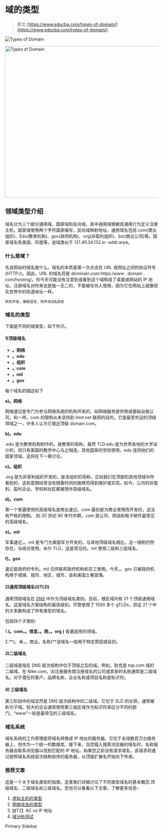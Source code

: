 # 域的类型

> 原文:[https://www.educba.com/types-of-domain/](https://www.educba.com/types-of-domain/)

![Types of Domain](../Images/662a4d4bc8d5976db1456e18aa580185.png)

<noscript><img class="alignnone size-full wp-image-210576" src="../Images/662a4d4bc8d5976db1456e18aa580185.png" alt="Types of Domain" width="900" height="500" data-original-src="https://cdn.educba.com/academy/wp-content/uploads/2019/09/Types-of-Domain.png"/></noscript>

## 领域类型介绍

域名分为三个部分通用域，国家域和反向域，其中通用域根据其通用行为定义注册主机，国家域使用两个字符国家缩写，反向域映射地址。通用域名包括 com(商业组织)、Edu(教育机构)、gov(政府机构)、org(非盈利组织)、biz(商业公司)等。国家域名有美国、印度等。逆域类似于 121.45.34.132.in -addr.arpa。

### 什么是域？

先说网站的域名是什么。域名的本质是第一次点击在 URL 或网址之间的协议符号(HTTP:/)。因此，URL 的域名将是 dominain.com:https:/www . domain . com/hosting/。你今天可能没有注意到或看到这个域构成了桌面或网站的 IP 地址。注册域名对你来说是独一无二的，不能被任何人使用，因为它在网站上就像现实世界中的街道地址一样。

<small>网页开发、编程语言、软件测试&其他</small>

### 域名的类型

下面是不同的域类型，如下所示。

#### 1)顶级域名

*   **。网络**
*   **。edu**
*   **。组织**
*   **。com**
*   **。mil**
*   **。gov**

每个域名的描述如下

**a)。网络**

网络速记是专门为参与网络系统的机构开发的，如网络服务提供商或基础设施公司。和一样。com 的限制从未坚持到 limit.net 联网的目的，它是最受欢迎的顶级领域之一，许多人认为它接近顶级 domain.com。

**b)。edu**

.edu 是为教育机构制作的，是教育的简称。虽然 TLD.edu 是为世界各地的大学设计的，但只有美国的教学中心与之相连。其他国家的学校使用。edu 连同他们的国家领域，这将在下一章讨论。

**c)。组织**

.org 是为非营利组织开发的，是该组织的简称。正如我们在顶部的其他领域中所看到的，这些意图经常没有随着时间的推移而得到维护或实现。如今，公司的非盈利、盈利企业、学校和社区都被用作高级域名。

**d)。com**

第一个普遍使用的高级域名是商业速记。com 最初是为商业使用而开发的，这没有严格的限制。.到 20 世纪 90 年代中期，com 是公司、网站和电子邮件最常见的高级域名。

**e)。mil**

军事速记，。mil 是专门为美国军方开发的。与其他顶级域名相比，这一限制仍然存在。与结合使用。米尔 TLD，这是常见的。mil 使用二级和三级域名。

**f)。gov**

速记是政府的专利。mil 仅供联邦政府机构和员工使用。今天，。gov 已被政府机构用于城镇、城市、地区、城市、县和美国土著部落。

#### 2)通用顶级域名(GTLD)

通用顶级域名在 [DNS](https://www.educba.com/what-are-the-types-of-dns-servers/) 中作为顶级域名类别。目前，根区域内有 21 个顶级通用域名，这是域名方案结构的最佳级别。尽管使用了 1500 多个 gTLDs，但这 21 个中的大多数构成了所有类型的域名。

包括四个子类别:

1.**(。com，。信息，。网，。org )** 普遍适用的领域。

2.**(。亲，。商业。名称)**该域名一般用于特定原因或目的。

#### 3)二级域名

二级域是指在 DNS 层次结构中位于顶级之后的域。例如，耐克是 top.com 域的二级域，在 Nike.com。向注册服务商注册域名的公司或卖家的名称通常是二级域名。对于潜在的客户，品牌名称，企业名称或项目名称是标识符。

#### 4) **三级域名**

第三阶段中的域显然是 DNS 层次结构中的二级域。它位于 SLD 的左侧，通常被称为子域。较大的企业通常使用第三级区域作为标识符来区分不同的部门。“www”一般是最常见的三级域名。

### 域名系统

域名系统的工作原理是将域名转换成 IP 地址的服务器。它位于全球数百万台服务器上，但作为一个统一的数据库。接下来，当您插入搜索浏览器的域名时，名称服务器会联系浏览器以找到匹配的 IP 地址。如果您之前没有请求域名，该请求将通过按照域名系统层次结构排序的服务器，从顶级扩展名开始向下传递。

### 推荐文章

这是一个关于域名类型的指南。这里我们详细讨论了不同类型域名的基本概念:顶级域名、二级域名和三级域名。您也可以看看以下文章，了解更多信息–

1.  [虚拟主机的类型](https://www.educba.com/types-of-web-hosting/)
2.  [网络攻击的类型](https://www.educba.com/types-of-cyber-attack/)
3.  [M](https://www.educba.com/mac-vs-ip-addresses/)T2】AC vs IP 地址
4.  [域分析测试](https://www.educba.com/domain-testing/)

<footer class="entry-footer">

<aside class="sidebar sidebar-primary widget-area" role="complementary" aria-label="Primary Sidebar">Primary Sidebar</aside>

</footer>
